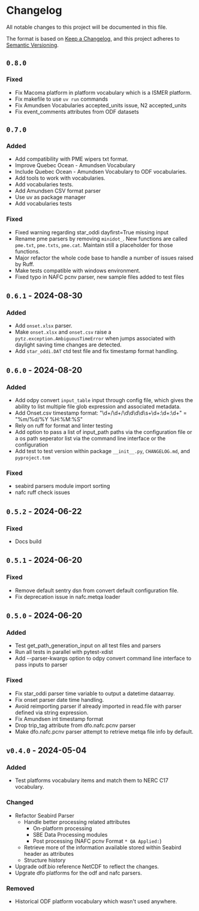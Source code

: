 # Changelog

All notable changes to this project will be documented in this file.

The format is based on [Keep a Changelog](https://keepachangelog.com/en/1.1.0/),
and this project adheres to [Semantic Versioning](https://semver.org/spec/v2.0.0.html).

## `0.8.0`

### Fixed

- Fix Macoma platform in platform vocabulary which is a ISMER platform.
- Fix makefile to use `uv run` commands
- Fix Amundsen Vocabularies accepted_units issue, N2 accepted_units
- Fix event_comments attributes from ODF datasets

## `0.7.0`

### Added

- Add compatibility with PME wipers txt format.
- Improve Quebec Ocean - Amundsen Vocabulary
- Include Quebec Ocean - Amundsen Vocabulary to ODF vocabularies.
- Add tools to work with vocabularies.
- Add vocabularies tests.
- Add Amundsen CSV format parser
- Use uv as package manager
- Add vocabularies tests

### Fixed

- Fixed warning regarding star_oddi dayfirst=True missing input
- Rename pme parsers by removing `minidot_`. New functions are called `pme.txt`,
  `pme.txts`, `pme.cat`. Maintain still a placeholder for those functions.
- Major refactor the whole code base to handle a number of issues raised by Ruff.
- Make tests compatible with windows environment.
- Fixed typo in NAFC pcnv parser, new sample files added to test files

## `0.6.1` - 2024-08-30

### Added

- Add `onset.xlsx` parser.
- Make `onset.xlsx` and `onset.csv` raise a `pytz.exception.AmbiguousTimeError`
  when jumps associated with daylight saving time changes are detected.
- Add `star_oddi.DAT` ctd test file and fix timestamp format handling.

## `0.6.0` - 2024-08-20

### Added

- Add odpy convert `input_table` input through config file, which gives the
  ability to list multiple file glob expression and associated metadata.
- Add Onset.csv timestamp format: "\d+\/\d+\/\d\d\d\d\s+\d+\:\d+\:\d+" = "%m/%d/%Y %H:%M:%S"
- Rely on ruff for format and linter testing
- Add option to pass a list of input_path paths via the configuration file or a
  os path seperator list via the command line interface or the configuration
- Add test to test version within package `__init__.py`, `CHANGELOG.md`, and `pyproject.tom`

### Fixed

- seabird parsers module import sorting
- nafc ruff check issues

## `0.5.2` - 2024-06-22

### Fixed

- Docs build

## `0.5.1` - 2024-06-20

### Fixed

- Remove default sentry dsn from convert default configuration file.
- Fix deprecation issue in nafc.metqa loader

## `0.5.0` - 2024-06-20

### Added

- Test get_path_generation_input on all test files and parsers
- Run all tests in parallel with pytest-xdist
- Add --parser-kwargs option to odpy convert command line interface to pass
  inputs to parser

### Fixed

- Fix star_oddi parser time variable to output a datetime dataarray.
- Fix onset parser date time handling.
- Avoid reimporting parser if already imported in read.file with parser
  defined via string expression.
- Fix Amundsen int timestamp format
- Drop trip_tag attribute from dfo.nafc.pcnv parser
- Make dfo.nafc.pcnv parser attempt to retrieve metqa file info by default.

## `v0.4.0` - 2024-05-04

### Added

- Test platforms vocabulary items and match them to NERC C17 vocabulary.

### Changed

- Refactor Seabird Parser
  - Handle better processing related attributes
    - On-platform processing
    - SBE Data Processing modules
    - Post processing (NAFC pcnv Format `* QA Applied:`)
  - Retrieve more of the information available stored within Seabird header as attributes
  - Structure history
- Upgrade odf.bio reference NetCDF to reflect the changes.
- Upgrate dfo platforms for the odf and nafc parsers.

### Removed

- Historical ODF platform vocabulary which wasn't used anywhere.
